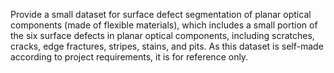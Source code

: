 Provide a small dataset for surface defect segmentation of planar optical components (made of flexible materials), which includes a small portion of the six surface defects in planar optical components, including scratches, cracks, edge fractures, stripes, stains, and pits. As this dataset is self-made according to project requirements, it is for reference only.
